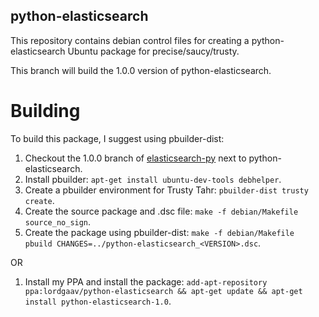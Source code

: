 python-elasticsearch
--------------------

This repository contains debian control files for creating a python-elasticsearch Ubuntu package for precise/saucy/trusty.

This branch will build the 1.0.0 version of python-elasticsearch.


Building
========

To build this package, I suggest using pbuilder-dist:

1. Checkout the 1.0.0 branch of [elasticsearch-py] next to python-elasticsearch.
2. Install pbuilder: `apt-get install ubuntu-dev-tools debhelper`.
3. Create a pbuilder environment for Trusty Tahr: `pbuilder-dist trusty create`.
4. Create the source package and .dsc file: `make -f debian/Makefile source_no_sign`.
5. Create the package using pbuilder-dist:  `make -f debian/Makefile pbuild CHANGES=../python-elasticsearch_<VERSION>.dsc`.

OR

1. Install my PPA and install the package: `add-apt-repository ppa:lordgaav/python-elasticsearch && apt-get update && apt-get install python-elasticsearch-1.0`.

[elasticsearch-py]: https://github.com/elasticsearch/elasticsearch-py/tree/1.0.0
